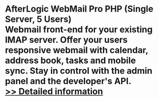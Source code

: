 # AfterLogic WebMail Pro PHP (Single Server, 5 Users)<br />Webmail front-end for your existing IMAP server. Offer your users responsive webmail with calendar, address book, tasks and mobile sync. Stay in control with the admin panel and the developer's API.<br />[>> Detailed information](https://secure.shareit.com/shareit/product.html?productid=300606118&affiliateid=200057808)